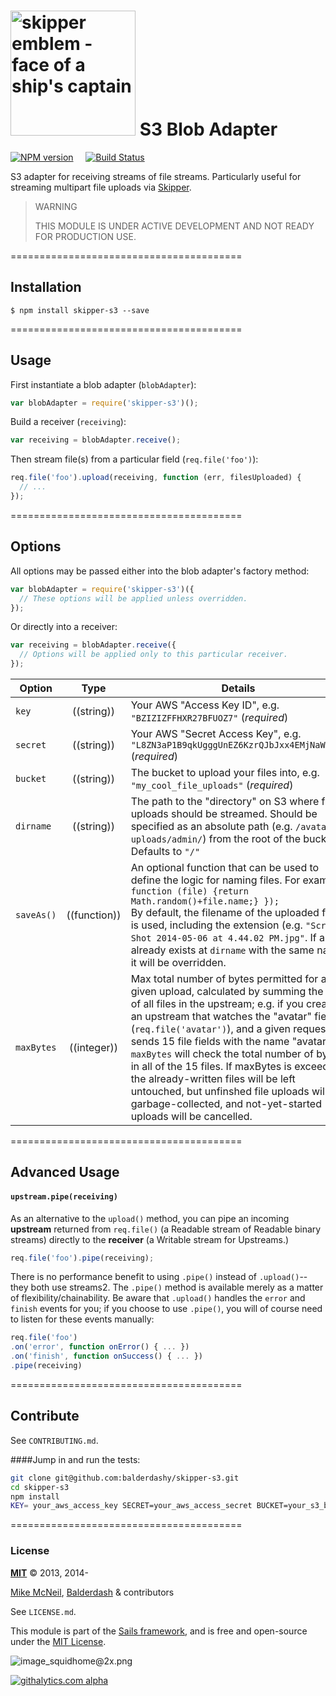 # [<img title="skipper-s3 - S3 adapter for Skipper" src="http://i.imgur.com/P6gptnI.png" width="200px" alt="skipper emblem - face of a ship's captain"/>](https://github.com/balderdashy/skipper-s3) S3 Blob Adapter

[![NPM version](https://badge.fury.io/js/skipper-s3.png)](http://badge.fury.io/js/skipper-s3) &nbsp; &nbsp;
[![Build Status](https://travis-ci.org/balderdashy/skipper-s3.svg?branch=master)](https://travis-ci.org/balderdashy/skipper-s3)

S3 adapter for receiving streams of file streams. Particularly useful for streaming multipart file uploads via [Skipper](github.com/balderdashy/skipper).


> WARNING
>
> THIS MODULE IS UNDER ACTIVE DEVELOPMENT AND NOT READY FOR PRODUCTION USE.


========================================

## Installation

```
$ npm install skipper-s3 --save
```

========================================

## Usage

First instantiate a blob adapter (`blobAdapter`):

```js
var blobAdapter = require('skipper-s3')();
```

Build a receiver (`receiving`):

```js
var receiving = blobAdapter.receive();
```

Then stream file(s) from a particular field (`req.file('foo')`):

```js
req.file('foo').upload(receiving, function (err, filesUploaded) {
  // ...
});
```

========================================

## Options

All options may be passed either into the blob adapter's factory method:

```js
var blobAdapter = require('skipper-s3')({
  // These options will be applied unless overridden.
});
```

Or directly into a receiver:

```js
var receiving = blobAdapter.receive({
  // Options will be applied only to this particular receiver.
});
```


| Option    | Type       | Details |
|-----------|:----------:|---------|
| `key`     | ((string)) | Your AWS "Access Key ID", e.g. `"BZIZIZFFHXR27BFUOZ7"` (_required_) |
| `secret`     | ((string)) | Your AWS "Secret Access Key", e.g. `"L8ZN3aP1B9qkUgggUnEZ6KzrQJbJxx4EMjNaWy3n"` (_required_) |
| `bucket`     | ((string)) | The bucket to upload your files into, e.g. `"my_cool_file_uploads"` (_required_) |
| `dirname`  | ((string)) | The path to the "directory" on S3 where file uploads should be streamed.  Should be specified as an absolute path (e.g. `/avatar-uploads/admin/`) from the root of the bucket.  Defaults to `"/"`
| `saveAs()`  | ((function)) | An optional function that can be used to define the logic for naming files. For example: <br/> `function (file) {return Math.random()+file.name;} });` <br/> By default, the filename of the uploaded file is used, including the extension (e.g. `"Screen Shot 2014-05-06 at 4.44.02 PM.jpg"`.  If a file already exists at `dirname` with the same name, it will be overridden. |
| `maxBytes` | ((integer)) | Max total number of bytes permitted for a given upload, calculated by summing the size of all files in the upstream; e.g. if you created an upstream that watches the "avatar" field (`req.file('avatar')`), and a given request sends 15 file fields with the name "avatar", `maxBytes` will check the total number of bytes in all of the 15 files.  If maxBytes is exceeded, the already-written files will be left untouched, but unfinshed file uploads will be garbage-collected, and not-yet-started uploads will be cancelled. |

========================================

## Advanced Usage

#### `upstream.pipe(receiving)`

As an alternative to the `upload()` method, you can pipe an incoming **upstream** returned from `req.file()` (a Readable stream of Readable binary streams) directly to the **receiver** (a Writable stream for Upstreams.)

```js
req.file('foo').pipe(receiving);
```

There is no performance benefit to using `.pipe()` instead of `.upload()`-- they both use streams2.  The `.pipe()` method is available merely as a matter of flexibility/chainability.  Be aware that `.upload()` handles the `error` and `finish` events for you; if you choose to use `.pipe()`, you will of course need to listen for these events manually:

```js
req.file('foo')
.on('error', function onError() { ... })
.on('finish', function onSuccess() { ... })
.pipe(receiving)
```

========================================

## Contribute

See `CONTRIBUTING.md`.

####Jump in and run the tests:

```sh
git clone git@github.com:balderdashy/skipper-s3.git
cd skipper-s3
npm install
KEY= your_aws_access_key SECRET=your_aws_access_secret BUCKET=your_s3_bucket npm test
```

========================================

### License

**[MIT](./LICENSE)**
&copy; 2013, 2014-

[Mike McNeil](http://michaelmcneil.com), [Balderdash](http://balderdash.co) & contributors

See `LICENSE.md`.

This module is part of the [Sails framework](http://sailsjs.org), and is free and open-source under the [MIT License](http://sails.mit-license.org/).


![image_squidhome@2x.png](http://i.imgur.com/RIvu9.png)


[![githalytics.com alpha](https://cruel-carlota.pagodabox.com/a22d3919de208c90c898986619efaa85 "githalytics.com")](http://githalytics.com/balderdashy/sails.io.js)
